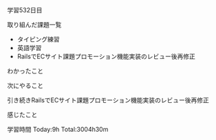 学習532日目

取り組んだ課題一覧

- タイピング練習
- 英語学習
- RailsでECサイト課題プロモーション機能実装のレビュー後再修正

わかったこと

次にやること

引き続きRailsでECサイト課題プロモーション機能実装のレビュー後再修正

感じたこと

学習時間 Today:9h Total:3004h30m
